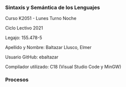 <h3> Sintaxis y Semántica de los Lenguajes </h3>

Curso K2051 - Lunes Turno Noche

Ciclo Lectivo 2021

Legajo: 155.478-5

Apellido y Nombre: Baltazar Llusco, Elmer

Usuario GitHub: ebaltazar

Compilador utilizado: C18 (Visual Studio Code y MinGW)

<h3> Procesos </h3>
